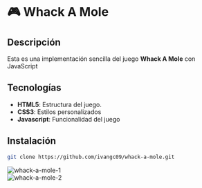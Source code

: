 # 🎮 Whack A Mole

## Descripción
Esta es una implementación sencilla del juego **Whack A Mole** con JavaScript


## Tecnologías
- **HTML5**: Estructura del juego.
- **CSS3**: Estilos personalizados
- **Javascript**: Funcionalidad del juego

## Instalación
   ```bash
   git clone https://github.com/ivangc09/whack-a-mole.git
   ```

![whack-a-mole-1](https://github.com/user-attachments/assets/1eef8200-24af-4d02-b2fa-bfd0e162186a)  
![whack-a-mole-2](https://github.com/user-attachments/assets/33f3f4d0-1de8-4b5f-b3f9-13e9256e13cf)

